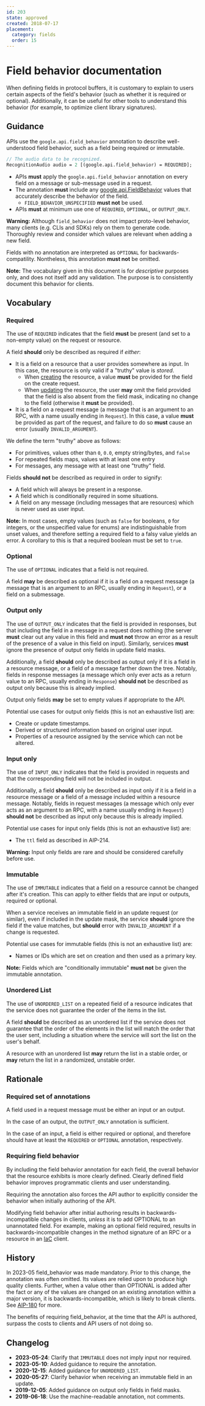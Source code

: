 ```yaml
---
id: 203
state: approved
created: 2018-07-17
placement:
  category: fields
  order: 15
---
```


# Field behavior documentation

When defining fields in protocol buffers, it is customary to explain to users
certain aspects of the field's behavior (such as whether it is required or
optional). Additionally, it can be useful for other tools to understand this
behavior (for example, to optimize client library signatures).

## Guidance

APIs use the `google.api.field_behavior` annotation to describe well-understood
field behavior, such as a field being required or immutable.

```proto
// The audio data to be recognized.
RecognitionAudio audio = 2 [(google.api.field_behavior) = REQUIRED];
```

- APIs **must** apply the `google.api.field_behavior` annotation on every field
  on a message or sub-message used in a request.
- The annotation **must** include any [google.api.FieldBehavior][] values that
  accurately describe the behavior of the field.
  - `FIELD_BEHAVIOR_UNSPECIFIED` **must not** be used.
- APIs **must** at minimum use one of `REQUIRED`, `OPTIONAL`, or `OUTPUT_ONLY`.

**Warning:** Although `field_behavior` does not impact proto-level behavior,
many clients (e.g. CLIs and SDKs) rely on them to generate code. Thoroughly
review and consider which values are relevant when adding a new field.

Fields with no annotation are interpreted as `OPTIONAL` for
backwards-compatility. Nontheless, this annotation **must not** be omitted.

**Note:** The vocabulary given in this document is for _descriptive_ purposes
only, and does not itself add any validation. The purpose is to consistently
document this behavior for clients.

## Vocabulary

### Required

The use of `REQUIRED` indicates that the field **must** be present (and set to
a non-empty value) on the request or resource.

A field **should** only be described as required if _either_:

- It is a field on a resource that a user provides somewhere as input. In this
  case, the resource is only valid if a "truthy" value is _stored_.
  - When [creating][aip-133] the resource, a value **must** be provided for the
    field on the create request.
  - When [updating][aip-134] the resource, the user **may** omit the field
    provided that the field is also absent from the field mask, indicating no
    change to the field (otherwise it **must** be provided).
- It is a field on a request message (a message that is an argument to an RPC,
  with a name usually ending in `Request`). In this case, a value **must** be
  provided as part of the request, and failure to do so **must** cause an error
  (usually `INVALID_ARGUMENT`).

We define the term "truthy" above as follows:

- For primitives, values other than `0`, `0.0`, empty string/bytes, and `false`
- For repeated fields maps, values with at least one entry
- For messages, any message with at least one "truthy" field.

Fields **should not** be described as required in order to signify:

- A field which will always be present in a response.
- A field which is conditionally required in some situations.
- A field on any message (including messages that are resources) which is never
  used as user input.

**Note:** In most cases, empty values (such as `false` for booleans, `0` for
integers, or the unspecified value for enums) are indistinguishable from unset
values, and therefore setting a required field to a falsy value yields an
error. A corollary to this is that a required boolean must be set to `true`.

### Optional

The use of `OPTIONAL` indicates that a field is not required.

A field **may** be described as optional if it is a field on a request message
(a message that is an argument to an RPC, usually ending in `Request`), or a
field on a submessage.

### Output only

The use of `OUTPUT_ONLY` indicates that the field is provided in responses, but
that including the field in a message in a request does nothing (the server
**must** clear out any value in this field and **must not** throw an error as a
result of the presence of a value in this field on input). Similarly, services
**must** ignore the presence of output only fields in update field masks.

Additionally, a field **should** only be described as output only if it is a
field in a resource message, or a field of a message farther down the tree.
Notably, fields in response messages (a message which only ever acts as a
return value to an RPC, usually ending in `Response`) **should not** be
described as output only because this is already implied.

Output only fields **may** be set to empty values if appropriate to the API.

Potential use cases for output only fields (this is not an exhaustive list)
are:

- Create or update timestamps.
- Derived or structured information based on original user input.
- Properties of a resource assigned by the service which can not be altered.

### Input only

The use of `INPUT_ONLY` indicates that the field is provided in requests and
that the corresponding field will not be included in output.

Additionally, a field **should** only be described as input only if it is a
field in a resource message or a field of a message included within a resource
message. Notably, fields in request messages (a message which only ever acts as
an argument to an RPC, with a name usually ending in `Request`) **should not**
be described as input only because this is already implied.

Potential use cases for input only fields (this is not an exhaustive list) are:

- The `ttl` field as described in AIP-214.

**Warning:** Input only fields are rare and should be considered carefully
before use.

### Immutable

The use of `IMMUTABLE` indicates that a field on a resource cannot be changed
after it's creation. This can apply to either fields that are input or outputs,
required or optional.

When a service receives an immutable field in an update request (or similar),
even if included in the update mask, the service **should** ignore the field if
the value matches, but **should** error with `INVALID_ARGUMENT` if a change is
requested.

Potential use cases for immutable fields (this is not an exhaustive list) are:

- Names or IDs which are set on creation and then used as a primary key.

**Note:** Fields which are "conditionally immutable" **must not** be given the
immutable annotation.

### Unordered List

The use of `UNORDERED_LIST` on a repeated field of a resource indicates that
the service does not guarantee the order of the items in the list.

A field **should** be described as an unordered list if the service does not
guarantee that the order of the elements in the list will match the order that
the user sent, including a situation where the service will sort the list on
the user's behalf.

A resource with an unordered list **may** return the list in a stable order, or
**may** return the list in a randomized, unstable order.

## Rationale

### Required set of annotations

A field used in a request message must be either an input or an output.

In the case of an output, the `OUTPUT_ONLY` annotation is sufficient.

In the case of an input, a field is either required or optional, and therefore
should have at least the `REQUIRED` or `OPTIONAL` annotation, respectively.

### Requiring field behavior

By including the field behavior annotation for each field, the overall behavior
that the resource exhibits is more clearly defined. Clearly defined field
behavior improves programmatic clients and user understanding.

Requiring the annotation also forces the API author to explicitly consider the
behavior when initially authoring of the API.

Modifying field behavior after initial authoring results in
backwards-incompatible changes in clients, _unless_ it is to add OPTIONAL to an
unannotated field. For example, making an optional field required, results in 
backwards-incompatible changes in the method signature of an RPC or a resource
in an [IaC][] client.

## History

In 2023-05 field_behavior was made mandatory. Prior to this change, the
annotation was often omitted. Its values are relied upon to produce high quality
clients. Further, when a value other than OPTIONAL is added after the fact or 
any of the values are changed on an existing annotation within a major version,
it is backwards-incompatible, which is likely to break clients. See [AIP-180][]
for more.

The benefits of requiring field_behavior, at the time that the API is authored,
surpass the costs to clients and API users of not doing so.

[aip-133]: ./0133.md
[aip-134]: ./0134.md
[aip-180]: ./0180.md
[google.api.FieldBehavior]: https://github.com/googleapis/googleapis/blob/master/google/api/field_behavior.proto#L49
[IaC]: ./0009.md#iac

## Changelog

- **2023-05-24**: Clarify that `IMMUTABLE` does not imply input nor required.
- **2023-05-10**: Added guidance to require the annotation.
- **2020-12-15**: Added guidance for `UNORDERED_LIST`.
- **2020-05-27**: Clarify behavior when receiving an immutable field in an
  update.
- **2019-12-05**: Added guidance on output only fields in field masks.
- **2019-06-18**: Use the machine-readable annotation, not comments.
